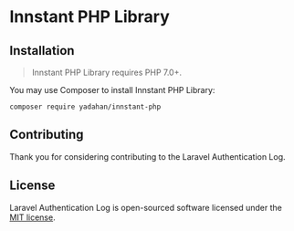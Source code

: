 # Innstant PHP Library

## Installation

> Innstant PHP Library requires PHP 7.0+.

You may use Composer to install Innstant PHP Library:

    composer require yadahan/innstant-php

## Contributing

Thank you for considering contributing to the Laravel Authentication Log.

## License

Laravel Authentication Log is open-sourced software licensed under the [MIT license](http://opensource.org/licenses/MIT).
